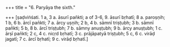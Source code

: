 +++
title = "6. Paryāya the sixth."

+++
[ṣaḍviṅśati. 1 a, 3 a. āsurī pan̄kti; a of 3-6, 9. āsurī bṛhatī; 8 a. paroṣṇih; 1 b, 6 b. ārcī pan̄kti; 7 a. ārcy uṣṇih; 2 b, 4 b. sāmnī triṣṭubh; 3 b. sāmnī pan̄kti; 5 b, 8 b. ārcī triṣṭubh; 7 b. sāmny anuṣṭubh; 9 b. ārcy anuṣṭubh; 1 c. ārṣī pan̄kti; 2 c, 4 c. nicṛd bṛhatī; 3 c. prājāpatyā triṣṭubh; 5 c, 6 c. virāḍ jagatī; 7 c. ārcī bṛhatī; 9 c. virāḍ bṛhatī.]